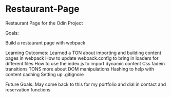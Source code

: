 # Restaurant-Page

Restaurant Page for the Odin Project

Goals:

Build a restaurant page with webpack

Learning Outcomes:
Learned a TON about importing and building content pages in webpack
How to update webpack.config to bring in loaders for different files
How to use the index.js to import dynamic content
Css fadein transitions
TONS more about DOM manipulations
Hashing to help with content caching
Setting up .gitignore

Future Goals:
May come back to this for my portfolio and dial in contact and reservation functions
